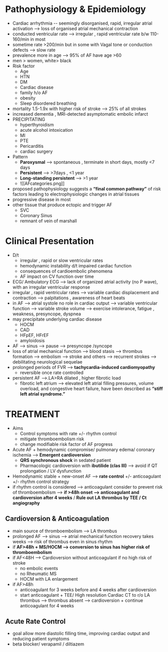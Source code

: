 # Pathophysiology & Epidemiology 
- Cardiac arrhythmia -- seemingly disorganised, rapid, irregular atrial activation --> loss of organised atrial mechanical contraction 
- conducted ventricular rate --> irregular , rapid ventricular rate b/w 110-160/min in most 
- sometime rate >200/min but in some with Vagal tone or conduction defects --> slow rate 
- prevalence more in age --> 95% of AF have age >60 
- men > women, white> black 
- Risk factor 
	- Age 
	- HTN 
	- DM 
	- Cardiac disease 
	- family h/o AF 
	- obesity 
	- Sleep disordered breathing 
- mortality 1.5-1.9x with higher risk of stroke --> 25% of all strokes 
- increased dementia , MRI-detected asymptomatic embolic infarct 
- PRECIPITATING 
	- hyperthyroidism 
	- acute alcohol intoxication 
	- MI 
	- PTE 
	- Pericarditis 
	- cardiac surgery 
- Pattern 
	- **Paroxysmal** --> spontaneous , terminate in short days, mostly <7 days 
	- **Persistent** --> >7days , <1 year 
	- **Long-standing persistent** --> >1 year 
	- ![[AFcategories.png]]
- proposed pathophysiology suggests a **“final common pathway”** of risk factors leading to electrophysiologic changes in atrial tissues
- progressive disease in most 
- other tissue that produce ectopic and trigger AF 
	- SVC 
	- Coronary Sinus 
	- remnant of vein of marshall 
# Clinical Presentation 
- D/t 
	- irregular , rapid or slow ventricular rates 
	- hemodynamic instability d/t impaired cardiac function 
	- consequences of cardioembolic phenomena 
	- AF impact on CV function over time 
- ECG/ Ambulatory ECG --> lack of organized atrial activity (no P wave), with an irregular ventricular response 
- irregular , rapid ventricular rates --> variable cardiac displacement and contraction --> palpitations , awareness of heart beats 
- in AF --> atrial systole no role in cardiac output --> variable ventricular function --> variable stroke volume --> exercise intolerance, fatigue , weakness, presyncope, dyspnea 
- may precipitate underlying cardiac disease 
	- HOCM 
	- CAD 
	- HFpEF, HFrEF 
	- amyloidosis 
- AF --> sinus --> pause --> presyncope /syncope 
- loss of atrial mechanical function --> blood stasis --> thrombus formation --> embolism --> stroke and others --> recurrent strokes --> debilitating neurological sequelae 
- prolonged periods of FVR --> **tachycardia-induced cardiomyopathy** 
	- reversible once rate controlled 
- persistent AF -->.LA>RA dilated , higher fibrotic load 
	- fibrotic left atrium --> elevated left atrial filling pressures, volume overload, and congestive heart failure, have been described as **“stiff left atrial syndrome.”** 
# TREATMENT 
- Aims 
	- Control symptoms with rate +/- rhythm control 
	- mitigate thromboembolism risk 
	- change modifiable risk factor of AF progress 
- Acute AF + hemodynamic compromise/ pulmonary edema/ coronary ischemia --> **Emergent cardioversion** 
	- **QRS synchronous shock** in sedated patient 
	- Pharmacologic cardioversion with **ibutilide (clas III)** --> avoid if QT prolongation / LV dysfunction 
- Hemodynamic stable + new-onset AF --> **rate control** +/- anticoagulant +/- rhythm control strategy 
- if rhythm control is considered --> anticoagulant consider to prevent risk of thromboembolism --> **if >48h onset --> anticoagulant and cardioversion after 4 weeks** / **Rule out LA thrombus by TEE / Ct angiography** 
## Cardioversion & Anticoagulation 
- main source of thromboembolism --> LA thrombus 
- prolonged AF --> sinus --> atrial mechanical function recovery takes weeks --> risk of thrombus even in sinus rhythm 
- if **AF>48h + MS/HOCM --> conversion to sinus has higher risk of thromboembolism**  
- if AF<48H --> Cardioversion without anticoagulant if no high risk of stroke
	- no embolic events 
	- no Rheumatic MS
	- HOCM with LA enlargement 
- if AF>48h 
	- anticoagulant for 3 weeks before and 4 weeks after cardioversion 
	- start anticoagulant + TEE/ High resolution Cardiac CT to r/o LA thrombus --> thrombus absent --> cardioversion + continue anticoagulant for 4 weeks 
## Acute Rate Control 
- goal allow more diastolic filling time, improving cardiac output and reducing patient symptoms
- beta blocker/ verapamil / diltiazem 